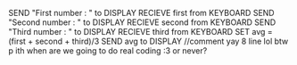 SEND "First number : " to DISPLAY
RECIEVE first from KEYBOARD
SEND "Second number : " to DISPLAY
RECIEVE second from KEYBOARD
SEND "Third number : " to DISPLAY
RECIEVE third from KEYBOARD
SET avg = (first + second + third)/3
SEND avg to DISPLAY
//comment yay 8 line lol btw p ith when are we going to do real coding :3 or never?
